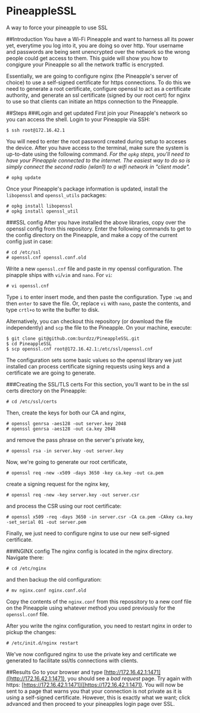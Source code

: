 # PineappleSSL
A way to force your pineapple to use SSL

##Introduction
You have a Wi-Fi Pineapple and want to harness all its power yet, everytime you log into it, you are doing so over http. Your username and passwords are being sent unencrypted over the network so the wrong people could get access to them. This guide will show you how to congigure your Pineapple so all the network traffic is encrypted.

Essentially, we are going to configure nginx (the Pineapple's server of choice) to use a self-signed certificate for https connections. To do this we need to generate a root certificate, configure openssl to act as a certificate authority, and generate an ssl certificate (signed by our root cert) for nginx to use so that clients can initiate an https connection to the Pineapple.

##Steps
###Login and get updated
First join your Pineapple's network so you can access the shell. Login to your Pineapple via SSH:

    $ ssh root@172.16.42.1

You will need to enter the root password created during setup to acceses the device. After you have access to the terminal, make sure the system is up-to-date using the following command. *For the `opkg` steps, you'll need to have your Pineapple connected to the internet. The easiest way to do so is simply connect the second radio (wlan1) to a wifi network in "client mode".*

    # opkg update
  
Once your Pineapple's package information is updated, install the `libopenssl` and `openssl_utils` packages:

    # opkg install libopenssl
    # opkg install openssl_util 

###SSL config
After you have installed the above libraries, copy over the openssl config from this repository. Enter the following commands to get to the config directory on the Pineapple, and make a copy of the current config just in case:

    # cd /etc/ssl
    # openssl.cnf openssl.conf.old

Write a new `openssl.cnf` file and paste in my openssl configuration. The pinapple ships with `vi`/`vim` and `nano`. For `vi`:

    # vi openssl.cnf

Type `i` to enter insert mode, and then paste the configuration. Type `:wq` and then `enter` to save the file. Or, replace `vi` with `nano`, paste the contents, and type `crtl+o` to write the buffer to disk. 

Alternatively, you can checkout this repository (or download the file independently) and `scp` the file to the Pineapple. On your machine, execute:

    $ git clone git@github.com:burdzz/PineappleSSL.git
    $ cd PineappleSSL
    $ scp openssl.cnf root@172.16.42.1:/etc/ssl/openssl.cnf

The configuration sets some basic values so the openssl library we just installed can process certificate signing requests using keys and a certificate we are going to generate.

###Creating the SSL/TLS certs
For this section, you'll want to be in the ssl certs directory on the Pineapple:

    # cd /etc/ssl/certs
  
Then, create the keys for both our CA and nginx,

    # openssl genrsa -aes128 -out server.key 2048
    # openssl genrsa -aes128 -out ca.key 2048
    
and remove the pass phrase on the server's private key,

    # openssl rsa -in server.key -out server.key

Now, we're going to generate our root certificate,

    # openssl req -new -x509 -days 3650 -key ca.key -out ca.pem

create a signing request for the nginx key,

    # openssl req -new -key server.key -out server.csr
    
and process the CSR using our root certificate:

    # openssl x509 -req -days 3650 -in server.csr -CA ca.pem -CAkey ca.key -set_serial 01 -out server.pem

Finally, we just need to configure nginx to use our new self-signed certificate.

###NGINX config
The nginx config is located in the nginx directory. Navigate there:

    # cd /etc/nginx

and then backup the old configuration:

    # mv nginx.conf nginx.conf.old

Copy the contents of the `nginx.conf` from this repossitory to a new conf file on the Pineapple using whatever method you used previously for the `openssl.conf` file. 

After you write the nginx configuration, you need to restart nginx in order to pickup the changes:

    # /etc/init.d/nginx restart

We've now configured nginx to use the private key and certificate we generated to facilitate ssl/tls connections with clients.

##Results
Go to your browser and type [http://172.16.42.1:1471]([http://172.16.42.1:1471), you should see a *bad request* page. Try again with https: [https://172.16.42.1:1471]([https://172.16.42.1:1471). You will now be sent to a page that warns you that your connection is not private as it is using a self-signed certificate. However, this is exactly what we want; click advanced and then proceed to your pineapples login page over SSL.
